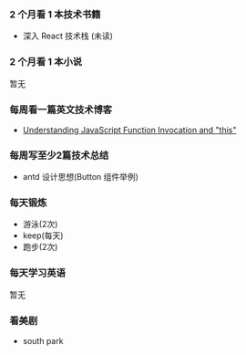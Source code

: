 ### 2 个月看 1 本技术书籍

- 深入 React 技术栈 (未读)

### 2 个月看 1 本小说

暂无

### 每周看一篇英文技术博客

- [Understanding JavaScript Function Invocation and "this"](https://yehudakatz.com/2011/08/11/understanding-javascript-function-invocation-and-this/)

### 每周写至少2篇技术总结

- antd 设计思想(Button 组件举例)

### 每天锻炼

- 游泳(2次)
- keep(每天)
- 跑步(2次)

### 每天学习英语

暂无

### 看美剧

- south park
